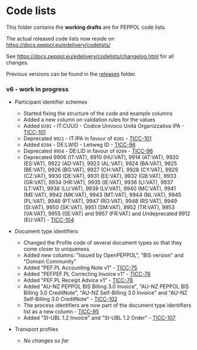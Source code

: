 # Code lists

This folder contains the **working drafts** are for PEPPOL code lists.

The actual released code lists now reside on https://docs.peppol.eu/edelivery/codelists/

See https://docs.peppol.eu/edelivery/codelists/changelog.html for all changes.

Previous versions can be found in the [releases](https://github.com/OpenPEPPOL/documentation/tree/master/Code%20Lists/releases) folder.

### v6 - work in progress

* Participant identifier schemes
    * Started fixing the structure of the code and example columns
    * Added a new column on validation rules for the values
    * Added `0201` - IT:CUUO - Codice Univoco Unità Organizzativa iPA - [TICC-101](https://openpeppol.atlassian.net/browse/TICC-101)
    * Deprecated `9921` - IT:IPA in favour of `0201` - [TICC-101](https://openpeppol.atlassian.net/browse/TICC-101)
    * Added `0204` - DE:LWID - Leitweg ID - [TICC-96](https://openpeppol.atlassian.net/browse/TICC-96)
    * Deprecated `9958` - DE:LID in favour of `0204` - [TICC-96](https://openpeppol.atlassian.net/browse/TICC-96)
    * Deprecated 9906 (IT:VAT), 9910 (HU:VAT), 9914 (AT:VAT), 9920 (ES:VAT), 9922 (AD:VAT), 9923 (AL:VAT), 9924 (BA:VAT), 9925 (BE:VAT), 9926 (BG:VAT), 9927 (CH:VAT), 9928 (CY:VAT), 9929 (CZ:VAT), 9930 (DE:VAT), 9931 (EE:VAT), 9932 (GB:VAT), 9933 (GR:VAT), 9934 (HR:VAT), 9935 (IE:VAT), 9936 (LI:VAT), 9937 (LT:VAT), 9938 (LU:VAT), 9939 (LV:VAT), 9940 (MC:VAT), 9941 (ME:VAT), 9942 (MK:VAT), 9943 (MT:VAT), 9944 (NL:VAT), 9945 (PL:VAT), 9946 (PT:VAT), 9947 (RO:VAT), 9948 (RS:VAT), 9949 (SI:VAT), 9950 (SK:VAT), 9951 (SM:VAT), 9952 (TR:VAT), 9953 (VA:VAT), 9955 (SE:VAT) and 9957 (FR:VAT) and *Un*deprecated 9912 (EU:VAT) - [TICC-104](https://openpeppol.atlassian.net/browse/TICC-104)

* Document type identifiers
    * Changed the Profile code of several document types so that they come closer to uniqueness
    * Added new columns: "Issued by OpenPEPPOL", "BIS version" and "Domain Community" 
    * Added "PEF.PL Accounting Note v1" - [TICC-75](https://openpeppol.atlassian.net/browse/TICC-75)
    * Added "PEFPEF.PL Correcting Invoice v1" - [TICC-76](https://openpeppol.atlassian.net/browse/TICC-76)
    * Added "PEF.PL Receipt Advice v1" - [TICC-78](https://openpeppol.atlassian.net/browse/TICC-78)
    * Added "AU-NZ PEPPOL BIS Billing 3.0 Invoice", "AU-NZ PEPPOL BIS Billing 3.0 CreditNote", "AU-NZ Self-Billing 3.0 Invoice" and "AU-NZ Self-Billing 3.0 CreditNote" - [TICC-102](https://openpeppol.atlassian.net/browse/TICC-102)
    * The process identifiers are now part of the document type identifiers list as a new column - [TICC-95](https://openpeppol.atlassian.net/browse/TICC-95)
    * Added "SI-UBL 1.2 Invoice" and "SI-UBL 1.2 Order" - [TICC-107](https://openpeppol.atlassian.net/browse/TICC-107)
    
* Transport profiles
    * *No changes so far*
